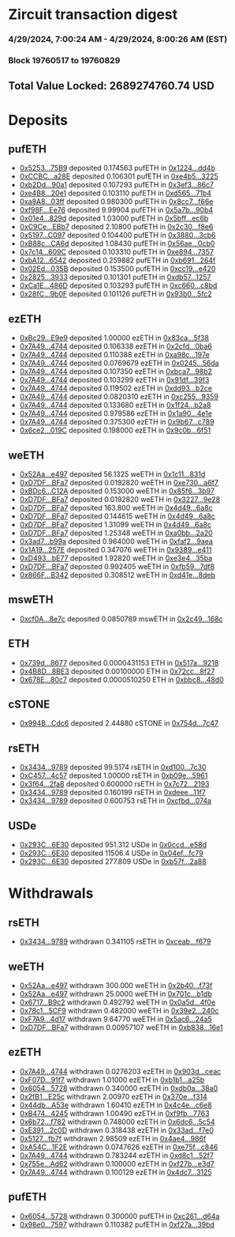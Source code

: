 # Zircuit transaction digest
### 4/29/2024, 7:00:24 AM - 4/29/2024, 8:00:26 AM (EST)
### Block 19760517 to 19760829

## Total Value Locked: 2689274760.74 USD

# Deposits
## pufETH
- [0x5253...75B9](https://etherscan.io/address/0x5253757988E6C8dEeD439AC971f22e3b275E75B9) deposited 0.174563 pufETH in [0x1224...dd4b](https://etherscan.io/tx/0x5253757988E6C8dEeD439AC971f22e3b275E75B9)
- [0xCCBC...a28E](https://etherscan.io/address/0xCCBC524ebE1a9D7F0dB3FbD10BC5C6E57768a28E) deposited 0.106301 pufETH in [0xe4b5...3225](https://etherscan.io/tx/0xCCBC524ebE1a9D7F0dB3FbD10BC5C6E57768a28E)
- [0xb2Dd...90a1](https://etherscan.io/address/0xb2Dd985116dB690461FA28e03bA2A08a60AF90a1) deposited 0.107293 pufETH in [0x3ef3...86c7](https://etherscan.io/tx/0xb2Dd985116dB690461FA28e03bA2A08a60AF90a1)
- [0xe4B8...20e1](https://etherscan.io/address/0xe4B8bd8CB10Dbf3b152Ae13Cbf95Ec8B869420e1) deposited 0.103110 pufETH in [0xd565...71b4](https://etherscan.io/tx/0xe4B8bd8CB10Dbf3b152Ae13Cbf95Ec8B869420e1)
- [0xa8A8...03ff](https://etherscan.io/address/0xa8A8916Ef3f6De876B6AEA386E7bC3a6a08803ff) deposited 0.980300 pufETH in [0x8cc7...f66e](https://etherscan.io/tx/0xa8A8916Ef3f6De876B6AEA386E7bC3a6a08803ff)
- [0xf98F...Ee76](https://etherscan.io/address/0xf98FAFa9F99A0E493E4220841a71C7475F5dEe76) deposited 9.99904 pufETH in [0x5a7b...90b4](https://etherscan.io/tx/0xf98FAFa9F99A0E493E4220841a71C7475F5dEe76)
- [0x01e4...829d](https://etherscan.io/address/0x01e41e2Ea139e4e56f4bFbf7CD8EB8700F1d829d) deposited 1.03000 pufETH in [0x5bff...ec6b](https://etherscan.io/tx/0x01e41e2Ea139e4e56f4bFbf7CD8EB8700F1d829d)
- [0xC9Ce...EBb7](https://etherscan.io/address/0xC9Ce318a287abB516Da066462706C8B83102EBb7) deposited 2.10800 pufETH in [0x2c30...f8e6](https://etherscan.io/tx/0xC9Ce318a287abB516Da066462706C8B83102EBb7)
- [0x5197...C097](https://etherscan.io/address/0x5197877Ff6f5B84E7106cAf9DDaACeC8BB4cC097) deposited 0.104400 pufETH in [0x3880...3cb6](https://etherscan.io/tx/0x5197877Ff6f5B84E7106cAf9DDaACeC8BB4cC097)
- [0xB88c...CA6d](https://etherscan.io/address/0xB88c1Acc29034b22dBA8410804Feec1F4542CA6d) deposited 1.08430 pufETH in [0x56ae...0cb0](https://etherscan.io/tx/0xB88c1Acc29034b22dBA8410804Feec1F4542CA6d)
- [0x7c14...609C](https://etherscan.io/address/0x7c1462c014D12cE8114c8D20897746e418D0609C) deposited 0.103310 pufETH in [0xe894...7357](https://etherscan.io/tx/0x7c1462c014D12cE8114c8D20897746e418D0609C)
- [0xbA12...6542](https://etherscan.io/address/0xbA12A4b0369400279E4276F1C6A72185399C6542) deposited 0.259882 pufETH in [0xb691...264f](https://etherscan.io/tx/0xbA12A4b0369400279E4276F1C6A72185399C6542)
- [0x02Ed...035B](https://etherscan.io/address/0x02Ed7D45040FC9B930040e30a2CdbC796792035B) deposited 0.153500 pufETH in [0xcc19...e420](https://etherscan.io/tx/0x02Ed7D45040FC9B930040e30a2CdbC796792035B)
- [0x2825...3933](https://etherscan.io/address/0x2825861682f978d5DF5044c42dF6A7fA56F43933) deposited 0.101301 pufETH in [0xdb57...1257](https://etherscan.io/tx/0x2825861682f978d5DF5044c42dF6A7fA56F43933)
- [0xCa1E...486D](https://etherscan.io/address/0xCa1E6cCe755F9b276EBCF60532E91b1d6804486D) deposited 0.103293 pufETH in [0xc660...c8bd](https://etherscan.io/tx/0xCa1E6cCe755F9b276EBCF60532E91b1d6804486D)
- [0x28fC...9b0F](https://etherscan.io/address/0x28fC05945F49AEE500fc6DcEaa0B7AD870309b0F) deposited 0.101126 pufETH in [0x93b0...5fc2](https://etherscan.io/tx/0x28fC05945F49AEE500fc6DcEaa0B7AD870309b0F)
## ezETH
- [0xBc29...E9e9](https://etherscan.io/address/0xBc29257e5B7d54C9f3d86E0deaD98D256d0AE9e9) deposited 1.00000 ezETH in [0x83ca...5f38](https://etherscan.io/tx/0xBc29257e5B7d54C9f3d86E0deaD98D256d0AE9e9)
- [0x7A49...4744](https://etherscan.io/address/0x7A493Be5c2ce014cD049Bf178a1ac0Db1B434744) deposited 0.106338 ezETH in [0x2cfd...0ba6](https://etherscan.io/tx/0x7A493Be5c2ce014cD049Bf178a1ac0Db1B434744)
- [0x7A49...4744](https://etherscan.io/address/0x7A493Be5c2ce014cD049Bf178a1ac0Db1B434744) deposited 0.110388 ezETH in [0xa98c...197e](https://etherscan.io/tx/0x7A493Be5c2ce014cD049Bf178a1ac0Db1B434744)
- [0x7A49...4744](https://etherscan.io/address/0x7A493Be5c2ce014cD049Bf178a1ac0Db1B434744) deposited 0.0769679 ezETH in [0x0245...56da](https://etherscan.io/tx/0x7A493Be5c2ce014cD049Bf178a1ac0Db1B434744)
- [0x7A49...4744](https://etherscan.io/address/0x7A493Be5c2ce014cD049Bf178a1ac0Db1B434744) deposited 0.107350 ezETH in [0xbca7...98b2](https://etherscan.io/tx/0x7A493Be5c2ce014cD049Bf178a1ac0Db1B434744)
- [0x7A49...4744](https://etherscan.io/address/0x7A493Be5c2ce014cD049Bf178a1ac0Db1B434744) deposited 0.103299 ezETH in [0x91df...39f3](https://etherscan.io/tx/0x7A493Be5c2ce014cD049Bf178a1ac0Db1B434744)
- [0x7A49...4744](https://etherscan.io/address/0x7A493Be5c2ce014cD049Bf178a1ac0Db1B434744) deposited 0.119502 ezETH in [0xdd93...b2ce](https://etherscan.io/tx/0x7A493Be5c2ce014cD049Bf178a1ac0Db1B434744)
- [0x7A49...4744](https://etherscan.io/address/0x7A493Be5c2ce014cD049Bf178a1ac0Db1B434744) deposited 0.0820310 ezETH in [0xc255...9359](https://etherscan.io/tx/0x7A493Be5c2ce014cD049Bf178a1ac0Db1B434744)
- [0x7A49...4744](https://etherscan.io/address/0x7A493Be5c2ce014cD049Bf178a1ac0Db1B434744) deposited 0.133680 ezETH in [0x1f24...b2a8](https://etherscan.io/tx/0x7A493Be5c2ce014cD049Bf178a1ac0Db1B434744)
- [0x7A49...4744](https://etherscan.io/address/0x7A493Be5c2ce014cD049Bf178a1ac0Db1B434744) deposited 0.979586 ezETH in [0x1a90...4e1e](https://etherscan.io/tx/0x7A493Be5c2ce014cD049Bf178a1ac0Db1B434744)
- [0x7A49...4744](https://etherscan.io/address/0x7A493Be5c2ce014cD049Bf178a1ac0Db1B434744) deposited 0.375300 ezETH in [0x9b67...c789](https://etherscan.io/tx/0x7A493Be5c2ce014cD049Bf178a1ac0Db1B434744)
- [0x6ce2...019C](https://etherscan.io/address/0x6ce22A0441E463dd3F202c044BA212B595C2019C) deposited 0.198000 ezETH in [0x9c0b...6f51](https://etherscan.io/tx/0x6ce22A0441E463dd3F202c044BA212B595C2019C)
## weETH
- [0x52Aa...e497](https://etherscan.io/address/0x52Aa899454998Be5b000Ad077a46Bbe360F4e497) deposited 56.1325 weETH in [0x1c11...831d](https://etherscan.io/tx/0x52Aa899454998Be5b000Ad077a46Bbe360F4e497)
- [0xD7DF...BFa7](https://etherscan.io/address/0xD7DF7E085214743530afF339aFC420c7c720BFa7) deposited 0.0192820 weETH in [0xe730...a6f7](https://etherscan.io/tx/0xD7DF7E085214743530afF339aFC420c7c720BFa7)
- [0xBDc6...C12A](https://etherscan.io/address/0xBDc657528Bf004Df0f9a2cFdA03F2A260c9fC12A) deposited 0.153000 weETH in [0x85f6...3b97](https://etherscan.io/tx/0xBDc657528Bf004Df0f9a2cFdA03F2A260c9fC12A)
- [0xD7DF...BFa7](https://etherscan.io/address/0xD7DF7E085214743530afF339aFC420c7c720BFa7) deposited 0.0192820 weETH in [0x3227...9e28](https://etherscan.io/tx/0xD7DF7E085214743530afF339aFC420c7c720BFa7)
- [0xD7DF...BFa7](https://etherscan.io/address/0xD7DF7E085214743530afF339aFC420c7c720BFa7) deposited 163.800 weETH in [0x4d49...6a8c](https://etherscan.io/tx/0xD7DF7E085214743530afF339aFC420c7c720BFa7)
- [0xD7DF...BFa7](https://etherscan.io/address/0xD7DF7E085214743530afF339aFC420c7c720BFa7) deposited 0.144615 weETH in [0x4d49...6a8c](https://etherscan.io/tx/0xD7DF7E085214743530afF339aFC420c7c720BFa7)
- [0xD7DF...BFa7](https://etherscan.io/address/0xD7DF7E085214743530afF339aFC420c7c720BFa7) deposited 1.31099 weETH in [0x4d49...6a8c](https://etherscan.io/tx/0xD7DF7E085214743530afF339aFC420c7c720BFa7)
- [0xD7DF...BFa7](https://etherscan.io/address/0xD7DF7E085214743530afF339aFC420c7c720BFa7) deposited 1.25348 weETH in [0xa0bb...2a20](https://etherscan.io/tx/0xD7DF7E085214743530afF339aFC420c7c720BFa7)
- [0x3ad7...b99a](https://etherscan.io/address/0x3ad7eFeF28E7013fa38DC2Eb873d2E8eb10Cb99a) deposited 0.964000 weETH in [0xfaf2...9aea](https://etherscan.io/tx/0x3ad7eFeF28E7013fa38DC2Eb873d2E8eb10Cb99a)
- [0x1A19...257E](https://etherscan.io/address/0x1A1987fa10B653782321Ae191470368E8111257E) deposited 0.347076 weETH in [0x9389...e411](https://etherscan.io/tx/0x1A1987fa10B653782321Ae191470368E8111257E)
- [0xD493...bE77](https://etherscan.io/address/0xD493D90AA9ce0016F1A5caf8Dce2Cf849Ee0bE77) deposited 1.92820 weETH in [0xe3e4...35ba](https://etherscan.io/tx/0xD493D90AA9ce0016F1A5caf8Dce2Cf849Ee0bE77)
- [0xD7DF...BFa7](https://etherscan.io/address/0xD7DF7E085214743530afF339aFC420c7c720BFa7) deposited 0.992405 weETH in [0xfb59...7df8](https://etherscan.io/tx/0xD7DF7E085214743530afF339aFC420c7c720BFa7)
- [0x866F...B342](https://etherscan.io/address/0x866F98E4d2B0742110cd674214767140477BB342) deposited 0.308512 weETH in [0xd41e...8deb](https://etherscan.io/tx/0x866F98E4d2B0742110cd674214767140477BB342)
## mswETH
- [0xcf0A...8e7c](https://etherscan.io/address/0xcf0A76f6209b8d81F63D093B79566F8B04688e7c) deposited 0.0850789 mswETH in [0x2c49...168c](https://etherscan.io/tx/0xcf0A76f6209b8d81F63D093B79566F8B04688e7c)
## ETH
- [0x739d...8677](https://etherscan.io/address/0x739d9121Ac09bF8f84B14deF7ecdd5c7Cca18677) deposited 0.0000431153 ETH in [0x517a...9218](https://etherscan.io/tx/0x739d9121Ac09bF8f84B14deF7ecdd5c7Cca18677)
- [0x4B8D...8BE3](https://etherscan.io/address/0x4B8D70c1ff5e2F29D3b6a158eC4a4335A9C88BE3) deposited 0.00100000 ETH in [0x72cc...8f27](https://etherscan.io/tx/0x4B8D70c1ff5e2F29D3b6a158eC4a4335A9C88BE3)
- [0x678E...80c7](https://etherscan.io/address/0x678E0498A5B1848Bf0F38aC21F1269FC040e80c7) deposited 0.0000510250 ETH in [0xbbc8...48d0](https://etherscan.io/tx/0x678E0498A5B1848Bf0F38aC21F1269FC040e80c7)
## cSTONE
- [0x994B...Cdc6](https://etherscan.io/address/0x994B3F95DA45794315B69f50932fd08Cc05ACdc6) deposited 2.44880 cSTONE in [0x754d...7c47](https://etherscan.io/tx/0x994B3F95DA45794315B69f50932fd08Cc05ACdc6)
## rsETH
- [0x3434...9789](https://etherscan.io/address/0x34349c5569e7B846c3558961552D2202760A9789) deposited 99.5174 rsETH in [0xd100...7c30](https://etherscan.io/tx/0x34349c5569e7B846c3558961552D2202760A9789)
- [0xC457...4c57](https://etherscan.io/address/0xC4574920b2aA2857Fb436F0aCb1a0e88dEd34c57) deposited 1.00000 rsETH in [0xb09e...5961](https://etherscan.io/tx/0xC4574920b2aA2857Fb436F0aCb1a0e88dEd34c57)
- [0x3f64...2fa8](https://etherscan.io/address/0x3f64da9fe38D7289E874A15465F483930eE12fa8) deposited 0.600000 rsETH in [0x7c72...2193](https://etherscan.io/tx/0x3f64da9fe38D7289E874A15465F483930eE12fa8)
- [0x3434...9789](https://etherscan.io/address/0x34349c5569e7B846c3558961552D2202760A9789) deposited 0.160199 rsETH in [0xdeee...11f7](https://etherscan.io/tx/0x34349c5569e7B846c3558961552D2202760A9789)
- [0x3434...9789](https://etherscan.io/address/0x34349c5569e7B846c3558961552D2202760A9789) deposited 0.600753 rsETH in [0xcfbd...074a](https://etherscan.io/tx/0x34349c5569e7B846c3558961552D2202760A9789)
## USDe
- [0x293C...6E30](https://etherscan.io/address/0x293C6937D8D82e05B01335F7B33FBA0c8e256E30) deposited 951.312 USDe in [0x0ccd...e58d](https://etherscan.io/tx/0x293C6937D8D82e05B01335F7B33FBA0c8e256E30)
- [0x293C...6E30](https://etherscan.io/address/0x293C6937D8D82e05B01335F7B33FBA0c8e256E30) deposited 11506.4 USDe in [0x04ef...fc79](https://etherscan.io/tx/0x293C6937D8D82e05B01335F7B33FBA0c8e256E30)
- [0x293C...6E30](https://etherscan.io/address/0x293C6937D8D82e05B01335F7B33FBA0c8e256E30) deposited 277.809 USDe in [0xb57f...2a88](https://etherscan.io/tx/0x293C6937D8D82e05B01335F7B33FBA0c8e256E30)
# Withdrawals
## rsETH
- [0x3434...9789](https://etherscan.io/address/0x34349c5569e7B846c3558961552D2202760A9789) withdrawn 0.341105 rsETH in [0xceab...f679](https://etherscan.io/tx/0x34349c5569e7B846c3558961552D2202760A9789)
## weETH
- [0x52Aa...e497](https://etherscan.io/address/0x52Aa899454998Be5b000Ad077a46Bbe360F4e497) withdrawn 300.000 weETH in [0x2b40...f73f](https://etherscan.io/tx/0x52Aa899454998Be5b000Ad077a46Bbe360F4e497)
- [0x52Aa...e497](https://etherscan.io/address/0x52Aa899454998Be5b000Ad077a46Bbe360F4e497) withdrawn 25.0000 weETH in [0x701c...b1db](https://etherscan.io/tx/0x52Aa899454998Be5b000Ad077a46Bbe360F4e497)
- [0x6717...B9c2](https://etherscan.io/address/0x671749B9Be6F7bb274C791714CB5FD5dBAF0B9c2) withdrawn 0.492792 weETH in [0x0a5d...4f0e](https://etherscan.io/tx/0x671749B9Be6F7bb274C791714CB5FD5dBAF0B9c2)
- [0x78c1...5CF9](https://etherscan.io/address/0x78c1e25054E8a3F1BC7f9d16f4E5dAC0BA415CF9) withdrawn 0.482000 weETH in [0x39e2...240c](https://etherscan.io/tx/0x78c1e25054E8a3F1BC7f9d16f4E5dAC0BA415CF9)
- [0xF7A9...4d17](https://etherscan.io/address/0xF7A955Ba0425C39E6CC58629513CDaD8470e4d17) withdrawn 9.64770 weETH in [0x5ac6...24a5](https://etherscan.io/tx/0xF7A955Ba0425C39E6CC58629513CDaD8470e4d17)
- [0xD7DF...BFa7](https://etherscan.io/address/0xD7DF7E085214743530afF339aFC420c7c720BFa7) withdrawn 0.00957107 weETH in [0xb838...16e1](https://etherscan.io/tx/0xD7DF7E085214743530afF339aFC420c7c720BFa7)
## ezETH
- [0x7A49...4744](https://etherscan.io/address/0x7A493Be5c2ce014cD049Bf178a1ac0Db1B434744) withdrawn 0.0276203 ezETH in [0x903d...ceac](https://etherscan.io/tx/0x7A493Be5c2ce014cD049Bf178a1ac0Db1B434744)
- [0xF07D...91f7](https://etherscan.io/address/0xF07D811Ef1EB2645a6CacCf731F3c64947F691f7) withdrawn 1.01000 ezETH in [0xb1b1...a25b](https://etherscan.io/tx/0xF07D811Ef1EB2645a6CacCf731F3c64947F691f7)
- [0x6054...5728](https://etherscan.io/address/0x60544e6e98e85c901FA3A6d6413deB07E3B75728) withdrawn 0.340000 ezETH in [0xdb0a...38a0](https://etherscan.io/tx/0x60544e6e98e85c901FA3A6d6413deB07E3B75728)
- [0x2fB1...E25c](https://etherscan.io/address/0x2fB1ef7d8D506A81B97c3af8C25EcED28594E25c) withdrawn 2.00970 ezETH in [0x370e...f314](https://etherscan.io/tx/0x2fB1ef7d8D506A81B97c3af8C25EcED28594E25c)
- [0x44db...A53e](https://etherscan.io/address/0x44db0002349036164dD46A04327201Eb7698A53e) withdrawn 1.60410 ezETH in [0x4c4e...c6e8](https://etherscan.io/tx/0x44db0002349036164dD46A04327201Eb7698A53e)
- [0xB474...4245](https://etherscan.io/address/0xB4741dA4FdFCfDBF84fFEf69513449459da94245) withdrawn 1.00490 ezETH in [0xf9fb...7763](https://etherscan.io/tx/0xB4741dA4FdFCfDBF84fFEf69513449459da94245)
- [0x6b72...f782](https://etherscan.io/address/0x6b72f5Be69f4b73B747feFcdCB6b31dFB910f782) withdrawn 0.748000 ezETH in [0x6dc6...5c54](https://etherscan.io/tx/0x6b72f5Be69f4b73B747feFcdCB6b31dFB910f782)
- [0xE391...2c0D](https://etherscan.io/address/0xE391BED8f36DCE5D8B61e6B5dD01FAa106b52c0D) withdrawn 0.318438 ezETH in [0x33ad...f7e0](https://etherscan.io/tx/0xE391BED8f36DCE5D8B61e6B5dD01FAa106b52c0D)
- [0x5127...fb7f](https://etherscan.io/address/0x51273a1E1687847C04f78C33eb8289984E93fb7f) withdrawn 2.98509 ezETH in [0x4ae4...986f](https://etherscan.io/tx/0x51273a1E1687847C04f78C33eb8289984E93fb7f)
- [0xA54C...1F2E](https://etherscan.io/address/0xA54CEc4FbB46df834DD739EA95d10734401A1F2E) withdrawn 0.0747626 ezETH in [0xe75f...c846](https://etherscan.io/tx/0xA54CEc4FbB46df834DD739EA95d10734401A1F2E)
- [0x7A49...4744](https://etherscan.io/address/0x7A493Be5c2ce014cD049Bf178a1ac0Db1B434744) withdrawn 0.783244 ezETH in [0xd8c1...52f7](https://etherscan.io/tx/0x7A493Be5c2ce014cD049Bf178a1ac0Db1B434744)
- [0x755e...Ad62](https://etherscan.io/address/0x755eB796D172140150FA36709e16826F64BbAd62) withdrawn 0.100000 ezETH in [0xf27b...e3d7](https://etherscan.io/tx/0x755eB796D172140150FA36709e16826F64BbAd62)
- [0x7A49...4744](https://etherscan.io/address/0x7A493Be5c2ce014cD049Bf178a1ac0Db1B434744) withdrawn 0.100129 ezETH in [0x4dc7...3125](https://etherscan.io/tx/0x7A493Be5c2ce014cD049Bf178a1ac0Db1B434744)
## pufETH
- [0x6054...5728](https://etherscan.io/address/0x60544e6e98e85c901FA3A6d6413deB07E3B75728) withdrawn 0.300000 pufETH in [0xc261...d64a](https://etherscan.io/tx/0x60544e6e98e85c901FA3A6d6413deB07E3B75728)
- [0x98e0...7597](https://etherscan.io/address/0x98e0BECD1c45F3D32C94EC3A55fb2bEe03167597) withdrawn 0.110382 pufETH in [0xf27a...39bd](https://etherscan.io/tx/0x98e0BECD1c45F3D32C94EC3A55fb2bEe03167597)
